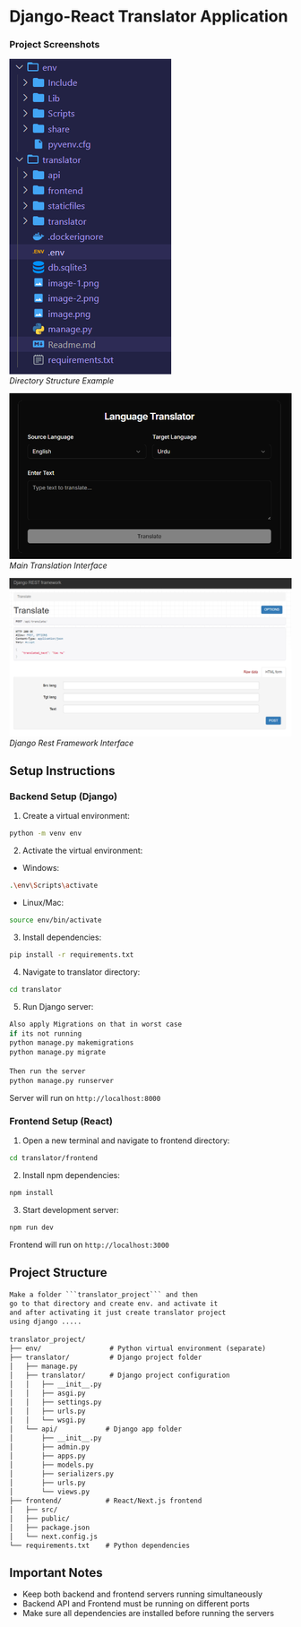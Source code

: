 # Django-React Translator Application

### Project Screenshots

![Directory Structure](assets/image-2.png)  
*Directory Structure Example*

![Translation Interface](assets/image.png)
*Main Translation Interface*

![Django Reast Framework Interface](assets/image-1.png)  
*Django Rest Framework Interface*


## Setup Instructions

### Backend Setup (Django)

1. Create a virtual environment:
```bash
python -m venv env
```

2. Activate the virtual environment:
- Windows:
```bash
.\env\Scripts\activate
```
- Linux/Mac:
```bash
source env/bin/activate
```

3. Install dependencies:
```bash
pip install -r requirements.txt
```

4. Navigate to translator directory:
```bash
cd translator
```

5. Run Django server:
```bash
Also apply Migrations on that in worst case
if its not running 
python manage.py makemigrations
python manage.py migrate

Then run the server
python manage.py runserver
```
Server will run on `http://localhost:8000`

### Frontend Setup (React)

1. Open a new terminal and navigate to frontend directory:
```bash
cd translator/frontend
```

2. Install npm dependencies:
```bash
npm install
```

3. Start development server:
```bash
npm run dev
```
Frontend will run on `http://localhost:3000`

## Project Structure
```
Make a folder ```translator_project``` and then 
go to that directory and create env. and activate it 
and after activating it just create translator project 
using django .....

translator_project/
├── env/                 # Python virtual environment (separate)
├── translator/          # Django project folder
│   ├── manage.py
│   ├── translator/      # Django project configuration
│   │   ├── __init__.py
│   │   ├── asgi.py
│   │   ├── settings.py
│   │   ├── urls.py
│   │   └── wsgi.py
│   └── api/            # Django app folder
│       ├── __init__.py
│       ├── admin.py
│       ├── apps.py
│       ├── models.py
│       ├── serializers.py
│       ├── urls.py
│       └── views.py
├── frontend/           # React/Next.js frontend
│   ├── src/
│   ├── public/
│   ├── package.json
│   └── next.config.js
└── requirements.txt    # Python dependencies

```

## Important Notes
- Keep both backend and frontend servers running simultaneously
- Backend API and Frontend must be running on different ports
- Make sure all dependencies are installed before running the servers
